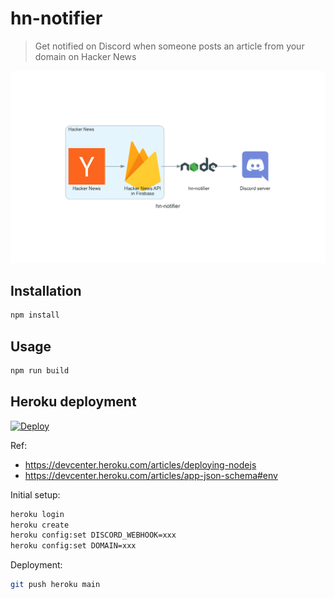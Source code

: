 # hn-notifier

> Get notified on Discord when someone posts an article from your domain on Hacker News

![](docs/hn-notifier.png)

## Installation

```sh
npm install
```

## Usage

```sh
npm run build
```

## Heroku deployment

[![Deploy](https://www.herokucdn.com/deploy/button.svg)](https://heroku.com/deploy)

Ref:

- https://devcenter.heroku.com/articles/deploying-nodejs
- https://devcenter.heroku.com/articles/app-json-schema#env

Initial setup:

```sh
heroku login
heroku create
heroku config:set DISCORD_WEBHOOK=xxx
heroku config:set DOMAIN=xxx
```

Deployment:

```sh
git push heroku main
```
